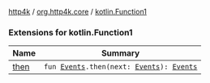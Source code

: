 [http4k](../../index.md) / [org.http4k.core](../index.md) / [kotlin.Function1](./index.md)

### Extensions for kotlin.Function1

| Name | Summary |
|---|---|
| [then](then.md) | `fun `[`Events`](../-events.md)`.then(next: `[`Events`](../-events.md)`): `[`Events`](../-events.md) |
